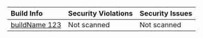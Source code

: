 

| Build Info | Security Violations | Security Issues |
| :--------- | :------------ | :------------ |
| [buildName 123](http://myJFrogPlatform/builds/buildName/123?gh_job_id=JFrog+CLI+Core+Tests&gh_section=buildInfo&m=3&s=1) | Not scanned | Not scanned |



